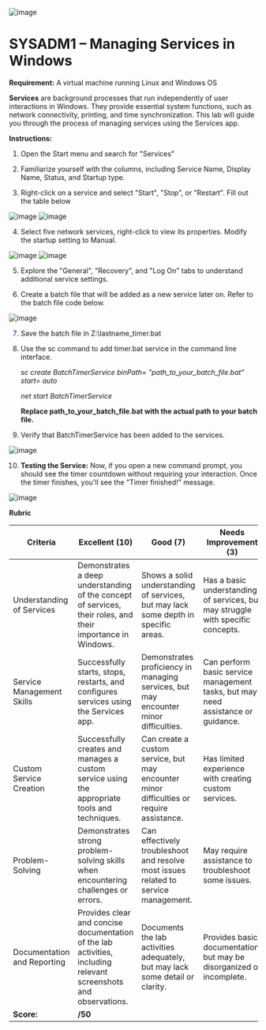![image](https://github.com/user-attachments/assets/213e9444-6420-4f6e-892e-bfa5d115c16f)

# SYSADM1 – Managing Services in Windows

**Requirement:** A virtual machine running Linux and Windows OS

**Services** are background processes that run independently of user interactions in Windows. They provide essential system functions, such as network connectivity, printing, and time synchronization. This lab will guide you through the process of managing services using the Services app.

**Instructions:**

1. Open the Start menu and search for "Services"

2. Familiarize yourself with the columns, including Service Name, Display Name, Status, and Startup type.

3. Right-click on a service and select "Start", "Stop", or "Restart". Fill out the table below

![image](https://github.com/user-attachments/assets/516e69bb-b076-4469-82a0-70e7153e0ddd)
![image](https://github.com/user-attachments/assets/e4d65905-3559-43a0-8624-f0cbf38ea8d6)

4. Select five network services, right-click to view its properties. Modify the startup setting to Manual.

![image](https://github.com/user-attachments/assets/1b39f93e-8063-40e8-833f-9b250b93261c)
![image](https://github.com/user-attachments/assets/881c97d7-3c37-4a4b-a8c9-8ea97d20e683)

5. Explore the "General", "Recovery", and "Log On" tabs to understand additional service settings.

6. Create a batch file that will be added as a new service later on. Refer to the batch file code below.

![image](https://github.com/user-attachments/assets/3d602b1d-f3d6-4820-9c9e-52f481bdc931)

7. Save the batch file in Z:\\lastname\_timer.bat

8. Use the sc command to add timer.bat service in the command line interface.

   *sc create BatchTimerService binPath= "path\_to\_your\_batch\_file.bat" start= auto*

   *net start BatchTimerService*

   **Replace path\_to\_your\_batch\_file.bat with the actual path to your batch file.**

9. Verify that BatchTimerService has been added to the services.

![image](https://github.com/user-attachments/assets/72e28bf3-d589-4697-8951-f9de0961ede2)

10. **Testing the Service:** Now, if you open a new command prompt, you should see the timer countdown without requiring your interaction. Once the timer finishes, you'll see the "Timer finished\!" message.

![image](https://github.com/user-attachments/assets/6528c937-8a8c-4bd6-90d5-f24533c11a4c)

**Rubric**

| Criteria | Excellent (10) | Good (7) | Needs Improvement (3) | Unsatisfactory (1) |
| ----- | ----- | ----- | ----- | ----- |
| Understanding of Services | Demonstrates a deep understanding of the concept of services, their roles, and their importance in Windows. | Shows a solid understanding of services, but may lack some depth in specific areas. | Has a basic understanding of services, but may struggle with specific concepts. | Shows little or no understanding of services. |
| Service Management Skills | Successfully starts, stops, restarts, and configures services using the Services app. | Demonstrates proficiency in managing services, but may encounter minor difficulties. | Can perform basic service management tasks, but may need assistance or guidance. | Struggles to perform even basic service management tasks. |
| Custom Service Creation | Successfully creates and manages a custom service using the appropriate tools and techniques. | Can create a custom service, but may encounter minor difficulties or require assistance. | Has limited experience with creating custom services. | Cannot create a custom service. |
| Problem-Solving | Demonstrates strong problem-solving skills when encountering challenges or errors. | Can effectively troubleshoot and resolve most issues related to service management. | May require assistance to troubleshoot some issues. | Struggles to troubleshoot and resolve issues. |
| Documentation and Reporting | Provides clear and concise documentation of the lab activities, including relevant screenshots and observations. | Documents the lab activities adequately, but may lack some detail or clarity. | Provides basic documentation, but may be disorganized or incomplete. | Does not provide any documentation or reporting. |
| **Score:** |      **/50** |  |  |  |
